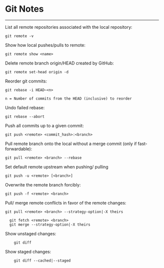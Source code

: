# Git Notes
---

List all remote repositories associated with the local repository:

    git remote -v

Show how local pushes/pulls to remote:

    git remote show <name>

Delete remote branch origin/HEAD created by GitHub:

    git remote set-head origin -d

Reorder git commits:

    git rebase -i HEAD~<n>
  
    n = Number of commits from the HEAD (inclusive) to reorder

Undo failed rebase:

    git rebase --abort

Push all commits up to a given commit:

    git push <remote> <commit_hash>:<branch>

Pull remote branch onto the local without a merge commit (only if fast-forwardable):

    git pull <remote> <branch> --rebase

Set default remote upstream when pushing/ pulling

    git push -u <remote> [<branch>]

Overwrite the remote branch forcibly:

    git push -f <remote> <branch>

Pull/ merge remote conflicts in favor of the remote changes:

    git pull <remote> <branch> --strategy-option|-X theirs
	
	  git fetch <remote> <branch>
	  git merge --strategy-option|-X theirs

Show unstaged changes:

		git diff

Show staged changes:

		git diff --cached|--staged

